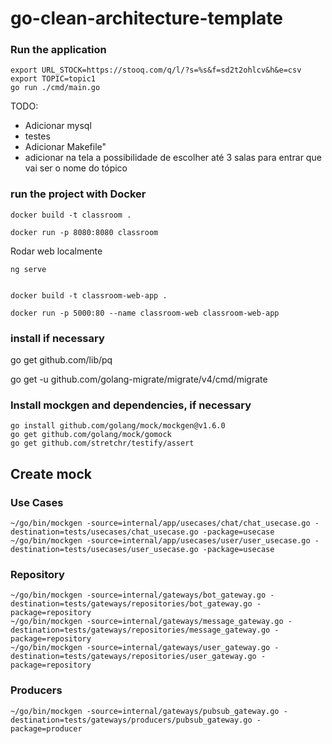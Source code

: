 # go-clean-architecture-template

### Run the application

```
export URL_STOCK=https://stooq.com/q/l/?s=%s&f=sd2t2ohlcv&h&e=csv
export TOPIC=topic1
go run ./cmd/main.go

```

TODO: 
- Adicionar mysql
- testes
- Adicionar Makefile"
- adicionar na tela a possibilidade de escolher até 3 salas para entrar  que vai ser o nome do tópico


### run the project with Docker
```
docker build -t classroom .

docker run -p 8080:8080 classroom
```


Rodar web localmente 
```
ng serve
```

```

docker build -t classroom-web-app .

docker run -p 5000:80 --name classroom-web classroom-web-app
```

### install if necessary
go get github.com/lib/pq

go get -u github.com/golang-migrate/migrate/v4/cmd/migrate



### Install mockgen and dependencies, if necessary
```
go install github.com/golang/mock/mockgen@v1.6.0
go get github.com/golang/mock/gomock
go get github.com/stretchr/testify/assert
```

## **Create mock**

### **Use Cases**
```
~/go/bin/mockgen -source=internal/app/usecases/chat/chat_usecase.go -destination=tests/usecases/chat_usecase.go -package=usecase
~/go/bin/mockgen -source=internal/app/usecases/user/user_usecase.go -destination=tests/usecases/user_usecase.go -package=usecase
```

### **Repository**
```
~/go/bin/mockgen -source=internal/gateways/bot_gateway.go -destination=tests/gateways/repositories/bot_gateway.go -package=repository
~/go/bin/mockgen -source=internal/gateways/message_gateway.go -destination=tests/gateways/repositories/message_gateway.go -package=repository
~/go/bin/mockgen -source=internal/gateways/user_gateway.go -destination=tests/gateways/repositories/user_gateway.go -package=repository
```

### **Producers**
```
~/go/bin/mockgen -source=internal/gateways/pubsub_gateway.go -destination=tests/gateways/producers/pubsub_gateway.go -package=producer
```
